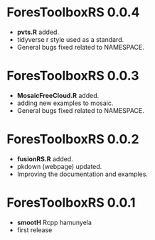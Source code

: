 # ForesToolboxRS 0.0.4

* **pvts.R** added.
* tidyverse r style used as a standard.
* General bugs fixed related to NAMESPACE.

# ForesToolboxRS 0.0.3

* **MosaicFreeCloud.R** added.
* adding new examples to mosaic.
* General bugs fixed related to NAMESPACE.

# ForesToolboxRS 0.0.2

* **fusionRS.R** added.
* pkdown (webpage) updated.
* Improving the documentation and examples.

# ForesToolboxRS 0.0.1

* **smootH** Rcpp hamunyela 
* first release
